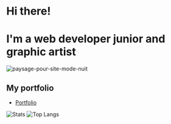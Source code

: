 # Hi there! 
# I'm a web developer junior and graphic artist

![paysage-pour-site-mode-nuit](https://user-images.githubusercontent.com/71553460/124590404-62729a00-de5b-11eb-9f9a-2bed77d0abdb.png)


## My portfolio
* [Portfolio](https://magaligarot.github.io/Portfolio/)

![Stats](https://github-readme-stats.vercel.app/api?username=magaliGarot&show_icons=true&theme=cobalt)
![Top Langs](https://github-readme-stats.vercel.app/api/top-langs/?username=magaliGarot&layout=compact&theme=cobalt)

